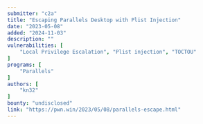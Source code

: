```yaml
---
submitter: "c2a"
title: "Escaping Parallels Desktop with Plist Injection"
date: "2023-05-08"
added: "2024-11-03"
description: ""
vulnerabilities: [
    "Local Privilege Escalation", "Plist injection", "TOCTOU"
]
programs: [
    "Parallels"
]
authors: [
    "kn32"
]
bounty: "undisclosed"
link: "https://pwn.win/2023/05/08/parallels-escape.html"
---
```




